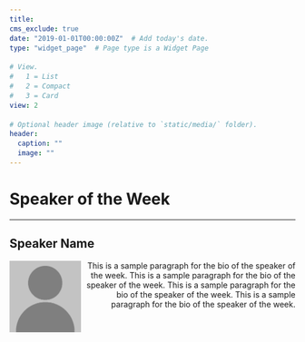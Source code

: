 ```yaml
---
title: 
cms_exclude: true
date: "2019-01-01T00:00:00Z"  # Add today's date.
type: "widget_page"  # Page type is a Widget Page

# View.
#   1 = List
#   2 = Compact
#   3 = Card
view: 2

# Optional header image (relative to `static/media/` folder).
header:
  caption: ""
  image: ""
---
```


# Speaker of the Week #
___
## Speaker Name ##


<img align = "left" src="images/nobody.png" width="25%" margin-right="10px"> <p align = "right">This is a sample paragraph for the bio of the speaker of the week. This is a sample paragraph for the bio of the speaker of the week. This is a sample paragraph for the bio of the speaker of the week. This is a sample paragraph for the bio of the speaker of the week.</p> 

